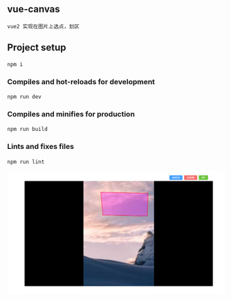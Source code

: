 ## vue-canvas
    vue2 实现在图片上选点，划区

## Project setup
```
npm i
```

### Compiles and hot-reloads for development
```
npm run dev
```

### Compiles and minifies for production
```
npm run build
```

### Lints and fixes files
```
npm run lint
```

![Alt text](/img/img1.png)